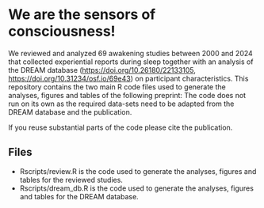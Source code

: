 # We are the sensors of consciousness!
We reviewed and analyzed 69 awakening studies between 2000 and 2024 that collected experiential reports during sleep together with an analysis of the DREAM database (https://doi.org/10.26180/22133105, https://doi.org/10.31234/osf.io/69e43) on participant characteristics. This repository contains the two main R code files used to generate the analyses, figures and tables of the following preprint: The code does not run on its own as the required data-sets need to be adapted from the DREAM database and the publication.<br />

If you reuse substantial parts of the code please cite the publication.<br />

## Files
- Rscripts/review.R is the code used to generate the analyses, figures and tables for the reviewed studies.<br />
- Rscripts/dream_db.R is the code used to generate the analyses, figures and tables for the DREAM database.
